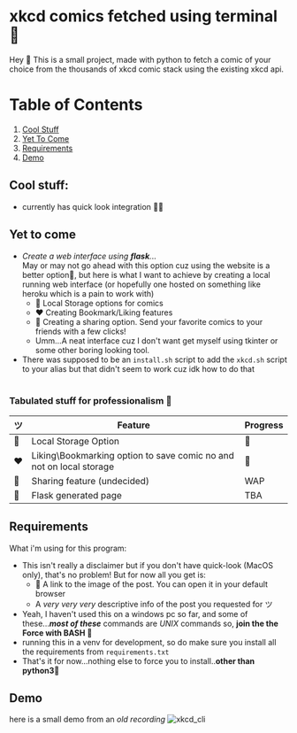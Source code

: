 # xkcd comics fetched using terminal 🥳

Hey 👋
This is a small project, made with python to fetch a comic of your choice from the thousands of xkcd comic stack using the existing xkcd api.


# Table of Contents
1. [Cool Stuff](#cool-stuff)
2. [Yet To Come](#yet-to-come)
3. [Requirements](#requirements)
4. [Demo](#demo)


## Cool stuff: 
<a name="cool-stuff"></a>
- currently has quick look integration 🤯🤯

## Yet to come 
<a name="yet-to-come"></a>
- _Create a web interface using **flask**._..<br />
  May or may not go ahead with this option cuz using the website is a better option🫠, but here is what I want to achieve by creating a local running web interface (or hopefully one hosted on something like heroku which is a pain to work with)
  - 💾 Local Storage options for comics
  - ❤️ Creating Bookmark/Liking features
  - 📩 Creating a sharing option. Send your favorite comics to your friends with a few clicks!
  - Umm...A neat interface cuz I don't want get myself using tkinter or some other boring looking tool.
- There was supposed to be an `install.sh` script to add the `xkcd.sh` script to your alias but that didn't seem to work cuz idk how to do that
  <br /><br />

### Tabulated stuff for professionalism 🫡
  |ツ|**Feature**|**Progress**|
  ---|---|---
  |💾|Local Storage Option|🔘|
  |❤️|Liking\Bookmarking option to save comic no and not on local storage|🔘|
  |📩|Sharing feature (undecided)|WAP|
  |🤔|Flask generated page|TBA|


## Requirements 
<a name="requirements"></a>
What i'm using for this program:
- This isn't really a disclaimer but if you don't have quick-look (MacOS only), that's no problem! But for now all you get is:
  - 🔗 A link to the image of the post. You can open it in your default browser
  - A _very very very_ descriptive info of the post you requested for ツ
- Yeah, I haven't used this on a windows pc so far, and some of these..._**most of these**_ commands are _UNIX_ commands so, **join the the Force with BASH 🕺**
- running this in a venv for development, so do make sure you install all the requirements from `requirements.txt`
- That's it for now...nothing else to force you to install..**other than python3**🐍


## Demo 
<a name="demo"></a>
here is a small demo from an _old recording_
![xkcd_cli](https://github.com/bwaklog/xkcd_view/assets/91192289/e475f168-6286-4636-a4f4-fc8ba1e00351)
